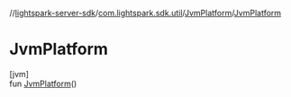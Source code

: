 //[lightspark-server-sdk](../../../index.md)/[com.lightspark.sdk.util](../index.md)/[JvmPlatform](index.md)/[JvmPlatform](-jvm-platform.md)

# JvmPlatform

[jvm]\
fun [JvmPlatform](-jvm-platform.md)()

